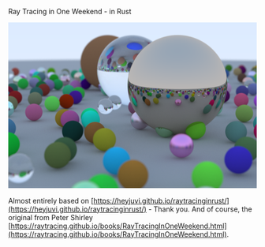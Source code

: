 Ray Tracing in One Weekend - in Rust

![final image of the ray tracer on a bunch of different material balls!](/final.png)

Almost entirely based on [https://heyjuvi.github.io/raytracinginrust/](https://heyjuvi.github.io/raytracinginrust/) - Thank you. And of course, the original from Peter Shirley [https://raytracing.github.io/books/RayTracingInOneWeekend.html](https://raytracing.github.io/books/RayTracingInOneWeekend.html).
